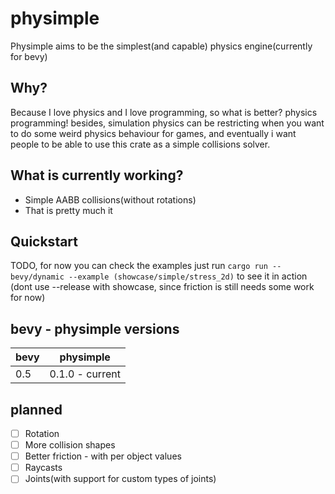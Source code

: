# physimple

Physimple aims to be the simplest(and capable) physics engine(currently for bevy)

## Why?

Because I love physics and I love programming, so what is better? physics programming!
besides, simulation physics can be restricting when you want to do some weird physics behaviour for games,
and eventually i want people to be able to use this crate as a simple collisions solver.

## What is currently working?

- Simple AABB collisions(without rotations)
- That is pretty much it

## Quickstart

TODO, for now you can check the examples
just run `cargo run --bevy/dynamic --example (showcase/simple/stress_2d)` to see it in action
(dont use --release with showcase, since friction is still needs some work for now)

## bevy - physimple versions

| bevy | physimple       |
|------|-----------------|
| 0.5  | 0.1.0 - current |

## planned

- [ ] Rotation
- [ ] More collision shapes
- [ ] Better friction - with per object values
- [ ] Raycasts
- [ ] Joints(with support for custom types of joints)

